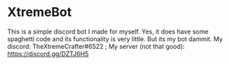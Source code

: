 # XtremeBot
This is a simple discord bot I made for myself. Yes, it does have some spaghetti code and its functionality is very little. But its my bot dammit.
My discord: TheXtremeCrafter#6522 ;
My server (not that good): https://discord.gg/DZTJ6H5
